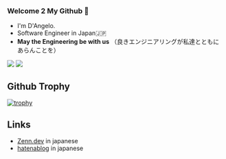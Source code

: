 ### Welcome 2 My Github 👋
- I'm D'Angelo.
- Software Engineer in Japan🇯🇵
- **May the Engineering be with us** （良きエンジニアリングが私達とともにあらんことを）

![](http://github-profile-summary-cards.vercel.app/api/cards/repos-per-language?username=d-angelo-2049&theme=tokyonight)
![](http://github-profile-summary-cards.vercel.app/api/cards/most-commit-language?username=d-angelo-2049&theme=tokyonight)

## Github Trophy

[![trophy](https://github-profile-trophy.vercel.app/?username=d-angelo-2049&row=2&theme=onedark)](https://github.com/ryo-ma/github-profile-trophy)

## Links
- [Zenn.dev](https://zenn.dev/dai_otsuka) in japanese
- [hatenablog](https://guynthecha1r.hatenablog.com/) in japanese 
